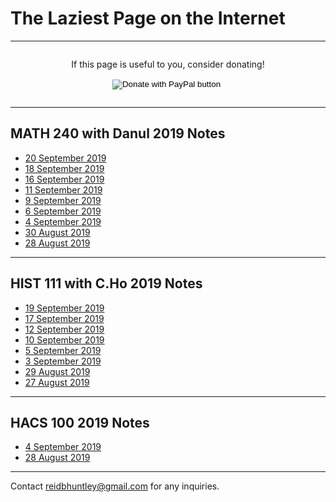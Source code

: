 # The Laziest Page on the Internet
---
<div style="display: flex; flex-direction: column; align-items: center;">
<p>
If this page is useful to you, consider donating!
</p>
<form action="https://www.paypal.com/cgi-bin/webscr" method="post" target="_top">
<input type="hidden" name="cmd" value="_donations" />
<input type="hidden" name="business" value="DA5JCQGTP7GD2" />
<input type="hidden" name="currency_code" value="USD" />
<input type="image" src="https://www.paypalobjects.com/en_US/i/btn/btn_donate_LG.gif" name="submit" title="PayPal - The safer, easier way to pay online!" alt="Donate with PayPal button" />
<img alt="" src="https://www.paypal.com/en_US/i/scr/pixel.gif" width="1" height="1" />
</form>
</div>

---

## MATH 240 with Danul 2019 Notes
* [20 September 2019](/MATH240/20September)
* [18 September 2019](/MATH240/18September)
* [16 September 2019](/MATH240/16September)
* [11 September 2019](/MATH240/11September)
* [9 September 2019](/MATH240/9September)
* [6 September 2019](/MATH240/6September)
* [4 September 2019](/MATH240/4September)
* [30 August 2019](/MATH240/30August)
* [28 August 2019](/MATH240/28August)

---

## HIST 111 with C.Ho 2019 Notes
* [19 September 2019](/HIST111/19September)
* [17 September 2019](/HIST111/17September)
* [12 September 2019](/HIST111/12September)
* [10 September 2019](/HIST111/10September)
* [5 September 2019](/HIST111/5September)
* [3 September 2019](/HIST111/3September)
* [29 August 2019](/HIST111/29August)
* [27 August 2019](/HIST111/27August)

---

## HACS 100 2019 Notes
* [4 September 2019](/HACS100/4September)
* [28 August 2019](/HACS100/28August)

---
Contact reidbhuntley@gmail.com for any inquiries.